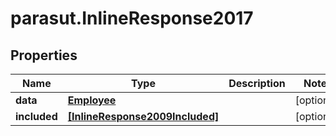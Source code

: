 # parasut.InlineResponse2017

## Properties
Name | Type | Description | Notes
------------ | ------------- | ------------- | -------------
**data** | [**Employee**](Employee.md) |  | [optional] 
**included** | [**[InlineResponse2009Included]**](InlineResponse2009Included.md) |  | [optional] 


